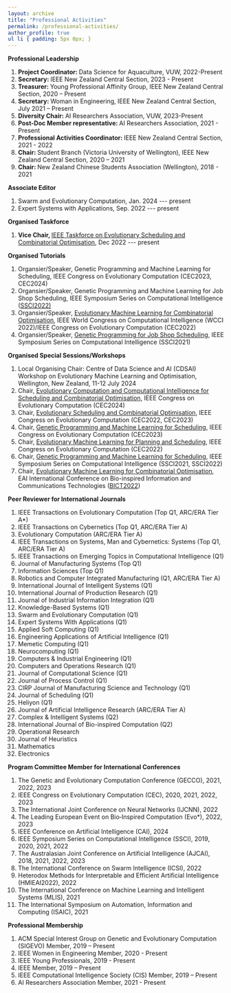 ```yaml
---
layout: archive
title: "Professional Activities"
permalink: /professional-activities/
author_profile: true
ul li { padding: 5px 0px; }
---
```

**Professional Leadership**
<ol>
<li> <b> Project Coordinator: </b> Data Science for Aquaculture, VUW, 2022-Present </li>
<li> <b> Secretary: </b> IEEE New Zealand Central Section, 2023 - Present </li>
<li> <b> Treasurer: </b> Young Professional Affinity Group, IEEE New Zealand Central Section, 2020 – Present </li>
<li> <b> Secretary: </b> Woman in Engineering, IEEE New Zealand Central Section, July 2021 – Present </li>
<li> <b> Diversity Chair: </b> AI Researchers Association, VUW, 2023-Present </li>
<li> <b> Post-Doc Member representative: </b> AI Researchers Association, 2021 - Present </li>
<li> <b> Professional Activities Coordinator: </b> IEEE New Zealand Central Section, 2021 - 2022 </li>
<li> <b> Chair: </b> Student Branch (Victoria University of Wellington), IEEE New Zealand Central Section, 2020 – 2021 </li>
<li> <b> Chair: </b> New Zealand Chinese Students Association (Wellington), 2018 - 2021 </li>
</ol>

**Associate Editor**
<ol>
<li>Swarm and Evolutionary Computation, Jan. 2024 --- present</li>	
<li>Expert Systems with Applications, Sep. 2022 --- present</li>
</ol>

**Organised Taskforce**
<ol>
<li> <b> Vice Chair, </b> <a href="https://homepages.ecs.vuw.ac.nz/~yimei/ieee-tf-esco/"> IEEE Taskforce on Evolutionary Scheduling and Combinatorial Optimisation</a>, Dec 2022 --- present </li>
</ol>

**Organised Tutorials**
<ol>
<li> Organsier/Speaker, Genetic Programming and Machine Learning for Scheduling, IEEE Congress on Evolutionary Computation (CEC2023, CEC2024) </li>	
<li> Organsier/Speaker, Genetic Programming and Machine Learning for Job Shop Scheduling, IEEE Symposium Series on Computational Intelligence (<a href="https://ieeessci2022.org/">SSCI2022)</a> </li>	
<li> Organsier/Speaker, <a href="https://fangfang-zhang.github.io/CEC2022Tutorial/"> Evolutionary Machine Learning for Combinatorial Optimisation</a>, IEEE World Congress on Computational Intelligence (WCCI 2022)/IEEE Congress on Evolutionary Computation (CEC2022) </li>
<li> Organsier/Speaker, <a href="https://attend.ieee.org/ssci-2021/tutorial-genetic-programming-for-job-shop-scheduling/"> Genetic Programming for Job Shop Scheduling</a>, IEEE Symposium Series on Computational Intelligence (SSCI2021) </li> 
</ol>

**Organised Special Sessions/Workshops** 
<ol>
<li> Local Organising Chair: Centre of Data Science and AI (CDSAI) Workshop on Evolutionary Machine Learning and Optimisation, Wellington, New Zealand, 11-12 July 2024 </li>
<li> Chair, <a href=""> Evolutionary Computation and Computational Intelligence for Scheduling and Combinatorial Optimisation</a>, IEEE Congress on Evolutionary Computation (CEC2024) </li>	
<li> Chair, <a href="https://meiyi1986.github.io/cec2022-esco/"> Evolutionary Scheduling and Combinatorial Optimisation</a>, IEEE Congress on Evolutionary Computation (CEC2022, CEC2023) </li>		
<li> Chair, <a href="https://fangfang-zhang.github.io/CEC2023SS/"> Genetic Programming and Machine Learning for Scheduling</a>, IEEE Congress on Evolutionary Computation (CEC2023) </li>
<li> Chair, <a href="https://fangfang-zhang.github.io/CEC2022EMLPS/"> Evolutionary Machine Learning for Planning and Scheduling</a>, IEEE Congress on Evolutionary Computation (CEC2022) </li>
<li> Chair, <a href="https://attend.ieee.org/ssci-2021/special-session-genetic-programming-and-machine-learning-for-scheduling/"> Genetic Programming and Machine Learning for Scheduling</a>, IEEE Symposium Series on Computational Intelligence (SSCI2021, SSCI2022) </li>
<li> Chair, <a href=""> Evolutionary Machine Learning for Combinatorial Optimisation</a>, EAI International Conference on Bio-inspired Information and Communications Technologies (<a href="https://bionetics.eai-conferences.org/2022/">BICT2022</a>) </li>
</ol>


**Peer Reviewer for International Journals**
<ol>
<li> IEEE Transactions on Evolutionary Computation (Top Q1, ARC/ERA Tier A*) </li>
<li> IEEE Transactions on Cybernetics (Top Q1, ARC/ERA Tier A) </li>
<li> Evolutionary Computation (ARC/ERA Tier A) </li>
<li> IEEE Transactions on Systems, Man and Cybernetics: Systems (Top Q1, ARC/ERA Tier A) </li>
<li> IEEE Transactions on Emerging Topics in Computational Intelligence (Q1) </li>
<li> Journal of Manufacturing Systems (Top Q1) </li>
<li> Information Sciences (Top Q1) </li>
<li> Robotics and Computer Integrated Manufacturing (Q1, ARC/ERA Tier A) </li>
<li> International Journal of Intelligent Systems (Q1) </li>
<li> International Journal of Production Research (Q1) </li>
<li> Journal of Industrial Information Integration (Q1) </li>
<li> Knowledge-Based Systems (Q1) </li>
<li> Swarm and Evolutionary Computation (Q1) </li>
<li> Expert Systems With Applications (Q1) </li>
<li> Applied Soft Computing (Q1) </li>
<li> Engineering Applications of Artificial Intelligence (Q1) </li>
<li> Memetic Computing (Q1) </li>
<li> Neurocomputing (Q1) </li>  
<li> Computers & Industrial Engineering (Q1) </li> 
<li> Computers and Operations Research (Q1) </li>
<li> Journal of Computational Science (Q1) </li> 
<li> Journal of Process Control (Q1) </li>  
<li> CIRP Journal of Manufacturing Science and Technology (Q1) </li> 
<li> Journal of Scheduling (Q1) </li>
<li> Heliyon (Q1) </li>
<li> Journal of Artificial Intelligence Research (ARC/ERA Tier A) </li>
<li> Complex & Intelligent Systems (Q2) </li>
<li> International Journal of Bio-inspired Computation (Q2) </li>
<li> Operational Research </li>
<li> Journal of Heuristics </li>
<li> Mathematics </li>
<li> Electronics </li>
</ol>


**Program Committee Member for International Conferences**
<ol>
<li> The Genetic and Evolutionary Computation Conference (GECCO), 2021, 2022, 2023 </li>
<li> IEEE Congress on Evolutionary Computation (CEC), 2020, 2021, 2022, 2023 </li>
<li> The International Joint Conference on Neural Networks (IJCNN), 2022 </li>
<li> The Leading European Event on Bio‑Inspired Computation (Evo*), 2022, 2023 </li>
<li> IEEE Conference on Artificial Intelligence (CAI), 2024 </li>
<li> IEEE Symposium Series on Computational Intelligence (SSCI), 2019, 2020, 2021, 2022 </li>
<li> The Australasian Joint Conference on Artificial Intelligence (AJCAI), 2018, 2021, 2022, 2023 </li>
<li> The International Conference on Swarm Intelligence (ICSI), 2022 </li>
<li> Heterodox Methods for Interpretable and Efficient Artificial Intelligence (HMIEAI2022), 2022 </li>
<li> The International Conference on Machine Learning and Intelligent Systems (MLIS), 2021 </li>
<li> The International Symposium on Automation, Information and Computing (ISAIC), 2021 </li>
</ol>

**Professional Membership**
<ol>
<li> ACM Special Interest Group on Genetic and Evolutionary Computation (SIGEVO) Member, 2019 – Present </li>
<li> IEEE Women in Engineering Member, 2020 - Present </li>
<li> IEEE Young Professionals, 2019 - Present </li>
<li> IEEE Member, 2019 – Present </li>
<li> IEEE Computational Intelligence Society (CIS) Member, 2019 – Present </li>
<li> AI Researchers Association Member, 2021 - Present </li>
</ol>
